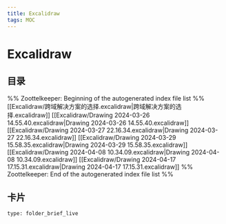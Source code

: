 ```yaml
---
title: Excalidraw
tags: MOC
---
```

# Excalidraw

## 目录



%% Zoottelkeeper: Beginning of the autogenerated index file list  %%
 [[Excalidraw/跨域解决方案的选择.excalidraw|跨域解决方案的选择.excalidraw]]
 [[Excalidraw/Drawing 2024-03-26 14.55.40.excalidraw|Drawing 2024-03-26 14.55.40.excalidraw]]
 [[Excalidraw/Drawing 2024-03-27 22.16.34.excalidraw|Drawing 2024-03-27 22.16.34.excalidraw]]
 [[Excalidraw/Drawing 2024-03-29 15.58.35.excalidraw|Drawing 2024-03-29 15.58.35.excalidraw]]
 [[Excalidraw/Drawing 2024-04-08 10.34.09.excalidraw|Drawing 2024-04-08 10.34.09.excalidraw]]
 [[Excalidraw/Drawing 2024-04-17 17.15.31.excalidraw|Drawing 2024-04-17 17.15.31.excalidraw]]
%% Zoottelkeeper: End of the autogenerated index file list  %%












## 卡片

```ccard
type: folder_brief_live
```



















